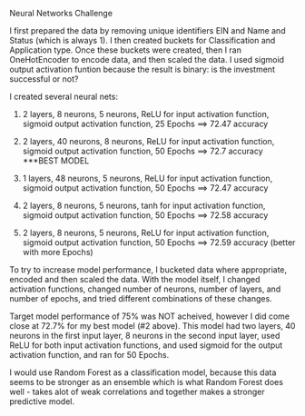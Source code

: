 Neural Networks Challenge

I first prepared the data by removing unique identifiers EIN and Name and Status (which is always 1).  I then created buckets for Classification and Application type.  Once these buckets were created, then I ran OneHotEncoder to encode data, and then scaled the data.  I used sigmoid output activation funtion because the result is binary: is the investment successful or not?

I created several neural nets:

1. 2 layers, 8 neurons, 5 neurons, ReLU for input activation function, sigmoid output activation function, 25 Epochs ==> 72.47 accuracy

2. 2 layers, 40 neurons, 8 neurons, ReLU for input activation function, sigmoid output activation function, 50 Epochs ==> 72.7 accuracy ***BEST MODEL

3. 1 layers, 48 neurons, 5 neurons, ReLU for input activation function, sigmoid output activation function, 50 Epochs ==> 72.47 accuracy

4. 2 layers, 8 neurons, 5 neurons, tanh for input activation function, sigmoid output activation function, 50 Epochs ==> 72.58 accuracy

5. 2 layers, 8 neurons, 5 neurons, ReLU for input activation function, sigmoid output activation function, 50 Epochs ==> 72.59 accuracy (better with more Epochs)

To try to increase model performance, I bucketed data where appropriate, encoded and then scaled the data.  With the model itself, I changed activation functions, changed number of neurons, number of layers, and number of epochs, and tried different combinations of these changes.

Target model performance of 75% was NOT acheived, however I did come close at 72.7% for my best model (#2 above).  This model had two layers, 40 neurons in the first input layer, 8 neurons in the second input layer, used ReLU for both input activation functions, and used sigmoid for the output activation function, and ran for 50 Epochs.

I would use Random Forest as a classification model, because this data seems to be stronger as an ensemble which is what Random Forest does well - takes alot of weak correlations and together makes a stronger predictive model.
